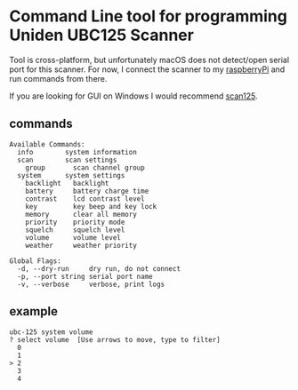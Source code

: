 # Command Line tool for programming Uniden UBC125 Scanner

Tool is cross-platform, but unfortunately macOS does not detect/open serial port for this scanner. For now, I connect
the scanner to my [raspberryPi](https://www.raspberrypi.com) and run commands from there.

If you are looking for GUI on Windows I would recommend [scan125](https://www.nick-bailey.co.uk/scan125/).

## commands

```
Available Commands:
  info        system information
  scan        scan settings
    group       scan channel group
  system      system settings
    backlight   backlight
    battery     battery charge time
    contrast    lcd contrast level
    key         key beep and key lock
    memory      clear all memory
    priority    priority mode
    squelch     squelch level
    volume      volume level
    weather     weather priority

Global Flags:
  -d, --dry-run     dry run, do not connect
  -p, --port string serial port name
  -v, --verbose     verbose, print logs
```

## example

```
ubc-125 system volume
? select volume  [Use arrows to move, type to filter]
  0
  1
> 2
  3
  4
```
